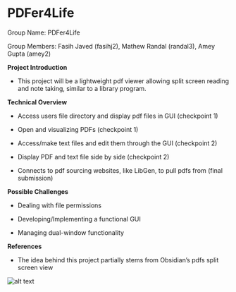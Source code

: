 # PDFer4Life

Group Name: PDFer4Life

Group Members: Fasih Javed (fasihj2), Mathew Randal (randal3), Amey Gupta (amey2)

**Project Introduction**

 - This project will be a lightweight pdf viewer allowing split screen reading and note taking, similar to a library program.
  
**Technical Overview**

 - Access users file directory and display pdf files in GUI (checkpoint 1)
  
 - Open and visualizing PDFs (checkpoint 1)
  
 - Access/make text files and edit them through the GUI (checkpoint 2)
  
 - Display PDF and text file side by side (checkpoint 2)
  
 - Connects to pdf sourcing websites, like LibGen, to pull pdfs from (final submission)
  
**Possible Challenges**

 - Dealing with file permissions
  
 - Developing/Implementing a functional GUI
  
 - Managing dual-window functionality
  
**References**

 - The idea behind this project partially stems from Obsidian’s pdfs split screen view

![alt text](../assets/obsidian_inspiration.png)